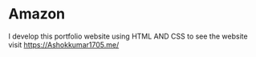 # Amazon
I  develop this portfolio website using HTML AND CSS to  see the website visit https://Ashokkumar1705.me/
